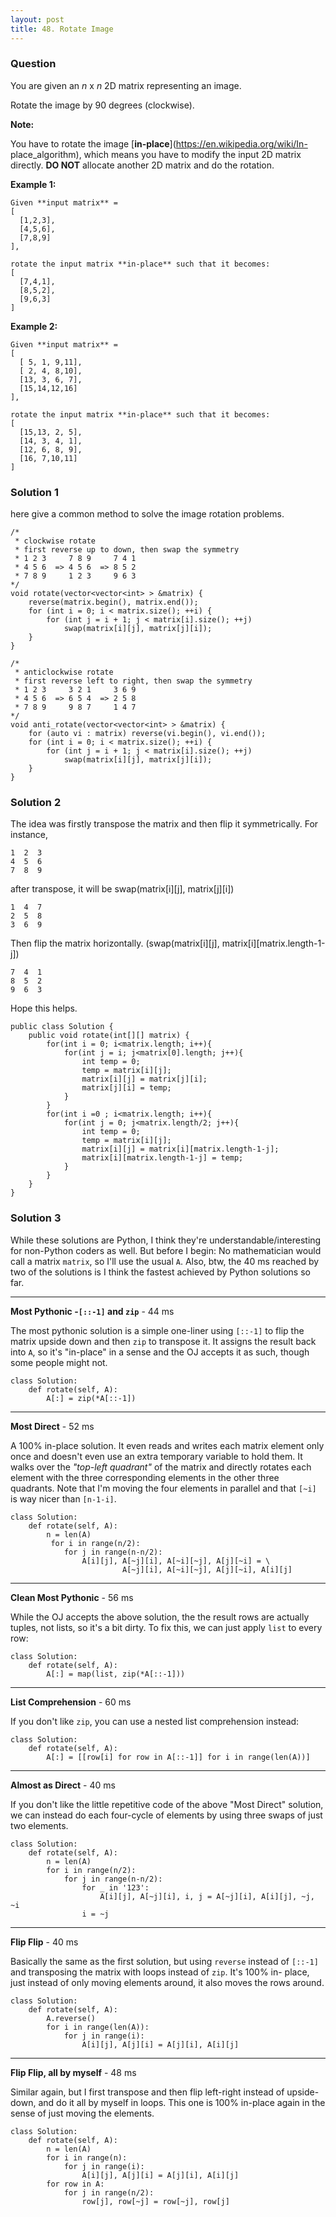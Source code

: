 ```yaml
---
layout: post
title: 48. Rotate Image
---
```

### Question
You are given an _n_ x _n_ 2D matrix representing an image.

Rotate the image by 90 degrees (clockwise).

 **Note:**

You have to rotate the image [**in-place**](https://en.wikipedia.org/wiki/In-
place_algorithm), which means you have to modify the input 2D matrix directly.
**DO NOT** allocate another 2D matrix and do the rotation.

 **Example 1:**

    
    
    Given **input matrix** = 
    [
      [1,2,3],
      [4,5,6],
      [7,8,9]
    ],
    
    rotate the input matrix **in-place** such that it becomes:
    [
      [7,4,1],
      [8,5,2],
      [9,6,3]
    ]
    

**Example 2:**

    
    
    Given **input matrix** =
    [
      [ 5, 1, 9,11],
      [ 2, 4, 8,10],
      [13, 3, 6, 7],
      [15,14,12,16]
    ], 
    
    rotate the input matrix **in-place** such that it becomes:
    [
      [15,13, 2, 5],
      [14, 3, 4, 1],
      [12, 6, 8, 9],
      [16, 7,10,11]
    ]
    

### Solution 1
here give a common method to solve the image rotation problems.

    
    
    /*
     * clockwise rotate
     * first reverse up to down, then swap the symmetry 
     * 1 2 3     7 8 9     7 4 1
     * 4 5 6  => 4 5 6  => 8 5 2
     * 7 8 9     1 2 3     9 6 3
    */
    void rotate(vector<vector<int> > &matrix) {
        reverse(matrix.begin(), matrix.end());
        for (int i = 0; i < matrix.size(); ++i) {
            for (int j = i + 1; j < matrix[i].size(); ++j)
                swap(matrix[i][j], matrix[j][i]);
        }
    }
    
    /*
     * anticlockwise rotate
     * first reverse left to right, then swap the symmetry
     * 1 2 3     3 2 1     3 6 9
     * 4 5 6  => 6 5 4  => 2 5 8
     * 7 8 9     9 8 7     1 4 7
    */
    void anti_rotate(vector<vector<int> > &matrix) {
        for (auto vi : matrix) reverse(vi.begin(), vi.end());
        for (int i = 0; i < matrix.size(); ++i) {
            for (int j = i + 1; j < matrix[i].size(); ++j)
                swap(matrix[i][j], matrix[j][i]);
        }
    }


### Solution 2
The idea was firstly transpose the matrix and then flip it symmetrically. For
instance,

    
    
    1  2  3             
    4  5  6
    7  8  9
    

after transpose, it will be swap(matrix[i][j], matrix[j][i])

    
    
    1  4  7
    2  5  8
    3  6  9
    

Then flip the matrix horizontally. (swap(matrix[i][j],
matrix[i][matrix.length-1-j])

    
    
    7  4  1
    8  5  2
    9  6  3
    

Hope this helps.

    
    
    public class Solution {
        public void rotate(int[][] matrix) {
            for(int i = 0; i<matrix.length; i++){
                for(int j = i; j<matrix[0].length; j++){
                    int temp = 0;
                    temp = matrix[i][j];
                    matrix[i][j] = matrix[j][i];
                    matrix[j][i] = temp;
                }
            }
            for(int i =0 ; i<matrix.length; i++){
                for(int j = 0; j<matrix.length/2; j++){
                    int temp = 0;
                    temp = matrix[i][j];
                    matrix[i][j] = matrix[i][matrix.length-1-j];
                    matrix[i][matrix.length-1-j] = temp;
                }
            }
        }
    }


### Solution 3
While these solutions are Python, I think they're understandable/interesting
for non-Python coders as well. But before I begin: No mathematician would call
a matrix `matrix`, so I'll use the usual `A`. Also, btw, the 40 ms reached by
two of the solutions is I think the fastest achieved by Python solutions so
far.

* * *

 **Most Pythonic -`[::-1]` and `zip`** \- 44 ms

The most pythonic solution is a simple one-liner using `[::-1]` to flip the
matrix upside down and then `zip` to transpose it. It assigns the result back
into `A`, so it's "in-place" in a sense and the OJ accepts it as such, though
some people might not.

    
    
    class Solution:
        def rotate(self, A):
            A[:] = zip(*A[::-1])
    

* * *

**Most Direct** \- 52 ms

A 100% in-place solution. It even reads and writes each matrix element only
once and doesn't even use an extra temporary variable to hold them. It walks
over the _"top-left quadrant"_ of the matrix and directly rotates each element
with the three corresponding elements in the other three quadrants. Note that
I'm moving the four elements in parallel and that `[~i]` is way nicer than
`[n-1-i]`.

    
    
    class Solution:
        def rotate(self, A):
            n = len(A)
             for i in range(n/2):
                for j in range(n-n/2):
                    A[i][j], A[~j][i], A[~i][~j], A[j][~i] = \
                             A[~j][i], A[~i][~j], A[j][~i], A[i][j]
    

* * *

**Clean Most Pythonic** \- 56 ms

While the OJ accepts the above solution, the the result rows are actually
tuples, not lists, so it's a bit dirty. To fix this, we can just apply `list`
to every row:

    
    
    class Solution:
        def rotate(self, A):
            A[:] = map(list, zip(*A[::-1]))
    

* * *

**List Comprehension** \- 60 ms

If you don't like `zip`, you can use a nested list comprehension instead:

    
    
    class Solution:
        def rotate(self, A):
            A[:] = [[row[i] for row in A[::-1]] for i in range(len(A))]
    

* * *

**Almost as Direct** \- 40 ms

If you don't like the little repetitive code of the above "Most Direct"
solution, we can instead do each four-cycle of elements by using three swaps
of just two elements.

    
    
    class Solution:
        def rotate(self, A):
            n = len(A)
            for i in range(n/2):
                for j in range(n-n/2):
                    for _ in '123':
                        A[i][j], A[~j][i], i, j = A[~j][i], A[i][j], ~j, ~i
                    i = ~j
    

* * *

**Flip Flip** \- 40 ms

Basically the same as the first solution, but using `reverse` instead of
`[::-1]` and transposing the matrix with loops instead of `zip`. It's 100% in-
place, just instead of only moving elements around, it also moves the rows
around.

    
    
    class Solution:
        def rotate(self, A):
            A.reverse()
            for i in range(len(A)):
                for j in range(i):
                    A[i][j], A[j][i] = A[j][i], A[i][j]
    

* * *

**Flip Flip, all by myself** \- 48 ms

Similar again, but I first transpose and then flip left-right instead of
upside-down, and do it all by myself in loops. This one is 100% in-place again
in the sense of just moving the elements.

    
    
    class Solution:
        def rotate(self, A):
            n = len(A)
            for i in range(n):
                for j in range(i):
                    A[i][j], A[j][i] = A[j][i], A[i][j]
            for row in A:
                for j in range(n/2):
                    row[j], row[~j] = row[~j], row[j]



